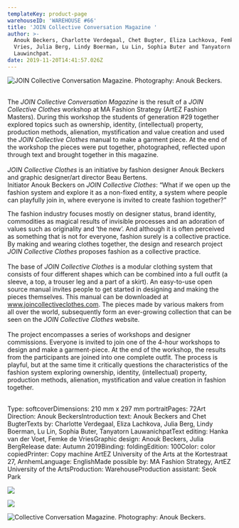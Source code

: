 ```yaml
---
templateKey: product-page
warehouseID: 'WAREHOUSE #66'
title: 'JOIN Collective Conversation Magazine '
author: >-
  Anouk Beckers, Charlotte Verdegaal, Chet Bugter, Eliza Lachkova, Femke de
  Vries, Julia Berg, Lindy Boerman, Lu Lin, Sophia Buter and Tanyatorn
  Lauwinchpat.
date: 2019-11-20T14:41:57.026Z
---
```

![JOIN Collective Conversation Magazine. Photography: Anouk Beckers. ](/img/03_join-magazine_photo_anouk-beckers.jpg " Collective Conversation Magazine. Photography: Anouk Beckers. ")

\
The *JOIN Collective Conversation Magazine* is the result of a *JOIN Collective Clothes* workshop at MA Fashion Strategy (ArtEZ Fashion Masters). During this workshop the students of generation #29  together explored topics such as ownership, identity, (intellectual) property, production methods, alienation, mystification and value creation and used the *JOIN Collective Clothes* manual to make a garment piece. At the end of the workshop the pieces were put together, photographed, reflected upon through text and brought together in this magazine.\
\
*JOIN Collective Clothes* is an initiative by fashion designer Anouk Beckers and graphic designer/art director Beau Bertens.\
Initiator Anouk Beckers on *JOIN Collective Clothes*: “What if we open up the fashion system and explore it as a non-fixed entity, a system where people can playfully join in, where everyone is invited to create fashion together?”

The fashion industry focuses mostly on designer status, brand identity, commodities as magical results of invisible processes and an adoration of values such as originality and ‘the new’. And although it is often perceived as something that is not for everyone, fashion surely is a collective practice. \
By making and wearing clothes together, the design and research project *JOIN Collective Clothes* proposes fashion as a collective practice. \
\
The base of *JOIN Collective Clothes* is a modular clothing system that consists of four different shapes which can be combined into a full outfit (a sleeve, a top, a trouser leg and a part of a skirt). An easy-to-use open source manual invites people to get started in designing and making the pieces themselves. This manual can be downloaded at www.joincollectiveclothes.com. The pieces made by various makers from all over the world, subsequently form an ever-growing collection that can be seen on the *JOIN Collective Clothes* website. \
\
The project encompasses a series of workshops and designer commissions. Everyone is invited to join one of the 4-hour workshops to design and make a garment-piece. At the end of the workshop, the results from the participants are joined into one complete outfit. The process is playful, but at the same time it critically questions the characteristics of the fashion system exploring ownership, identity, (intellectual) property, production methods, alienation, mystification and value creation in fashion together.

\
Type: softcoverDimensions: 210 mm x 297 mm portraitPages: 72Art Direction: Anouk BeckersIntroduction text: Anouk Beckers and Chet BugterTexts by: Charlotte Verdegaal, Eliza Lachkova, Julia Berg, Lindy Boerman, Lu Lin, Sophia Buter, Tanyatorn LauwanichpatText editing: Hanka van der Voet, Femke de VriesGraphic design: Anouk Beckers, Julia BergRelease date: Autumn 2019Binding: foldingEdition: 100Color: color copiedPrinter: Copy machine ArtEZ University of the Arts at the Kortestraat 27, ArnhemLanguage: EnglishMade possible by: MA Fashion Strategy, ArtEZ University of the ArtsProduction: WarehouseProduction assistant: Seok Park

![](/img/04_join-magazine_photo_anouk-beckers.jpg)

![](/img/08_join-magazine_photo_anouk-beckers.jpg)

![ Collective Conversation Magazine. Photography: Anouk Beckers. ](/img/02_join-magazine_photo_anouk-beckers.jpg " Collective Conversation Magazine. Photography: Anouk Beckers. ")